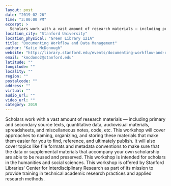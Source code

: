 ```yaml
---
layout: post
date: "2019-02-26"
time: "3:00:00 PM"
excerpt: >
  Scholars work with a vast amount of research materials — including primary and secondary source texts, quantitative data, audiovisual ...
location_city: "Stanford University"
location_physical: "Green Library 121A"
title: "Documenting Workflow and Data Management"
author: "Katie McDonough"
website: "http://library.stanford.edu/events/documenting-workflow-and-data-management"
email: "kmcdono2@stanford.edu"
latitude: ""
longitude: ""
locality: ""
region: ""
postalcode: ""
address: ""
virtual: ""
audio_url: ""
video_url: ""
category: 2019
---
```


Scholars work with a vast amount of research materials — including primary and secondary source texts, quantitative data, audiovisual materials, spreadsheets, and miscellaneous notes, code, etc. This workshop will cover approaches to naming, organizing, and storing these materials that make them easier for you to find, reference, and ultimately publish. It will also cover topics like file formats and metadata conventions to make sure that the data or supplemental materials that accompany your own scholarship are able to be reused and preserved. This workshop is intended for scholars in the humanities and social sciences.
This workshop is offered by Stanford Libraries' Center for Interdisciplinary Research as part of its mission to provide training in technical academic research practices and applied research methods.
